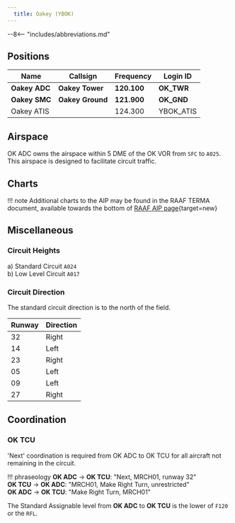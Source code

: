 ```yaml
---
  title: Oakey (YBOK)
---
```


--8<-- "includes/abbreviations.md"

## Positions

| Name               | Callsign       | Frequency        | Login ID              |
| ------------------ | -------------- | ---------------- | --------------------------------------|
| **Oakey ADC**    | **Oakey Tower**  | **120.100**         | **OK_TWR**        |
| **Oakey SMC**    | **Oakey Ground**  | **121.900**      | **OK_GND**        |
| Oakey ATIS   |               | 124.300      | YBOK_ATIS     |

## Airspace
OK ADC owns the airspace within 5 DME of the OK VOR from `SFC` to `A025`. This airspace is designed to facilitate circuit traffic.

## Charts
!!! note
    Additional charts to the AIP may be found in the RAAF TERMA document, available towards the bottom of [RAAF AIP page](https://ais-af.airforce.gov.au/australian-aip){target=new}

## Miscellaneous
### Circuit Heights
a) Standard Circuit `A024`  
b) Low Level Circuit `A017`

### Circuit Direction
The standard circuit direction is to the north of the field.

| Runway | Direction |
| ------ | ----------|
| 32     | Right  |
| 14     | Left |
| 23     | Right |
| 05     | Left |
| 09     | Left |
| 27     | Right |

## Coordination
### OK TCU
'Next' coordination is required from OK ADC to OK TCU for all aircraft not remaining in the circuit. 

!!! phraseology
    <span class="hotline">**OK ADC** -> **OK TCU**</span>: "Next, MRCH01, runway 32"  
    <span class="hotline">**OK TCU** -> **OK ADC**</span>: "MRCH01, Make Right Turn, unrestricted"  
    <span class="hotline">**OK ADC** -> **OK TCU**</span>: "Make Right Turn, MRCH01"  

The Standard Assignable level from **OK ADC** to **OK TCU** is the lower of `F120` or the `RFL`.
